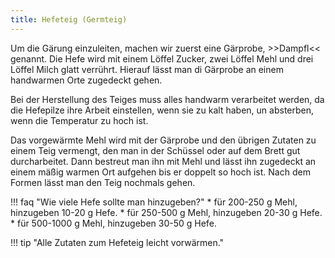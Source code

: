 ```yaml
---
title: Hefeteig (Germteig)
---
```

Um die Gärung einzuleiten, machen wir zuerst eine Gärprobe, >>Dampfl<< genannt. Die Hefe wird mit einem Löffel Zucker, zwei Löffel Mehl und drei Löffel Milch glatt verrührt. Hierauf lässt man di Gärprobe an einem handwarmen Orte zugedeckt gehen.

Bei der Herstellung des Teiges muss alles handwarm verarbeitet werden, da die Hefepilze ihre Arbeit einstellen, wenn sie zu kalt haben, un absterben, wenn die Temperatur zu hoch ist.

Das vorgewärmte Mehl wird mit der Gärprobe und den übrigen Zutaten zu einem Teig vermengt, den man in der Schüssel oder auf dem Brett gut durcharbeitet. Dann bestreut man ihn mit Mehl und lässt ihn zugedeckt an einem mäßig warmen Ort aufgehen bis er doppelt so hoch ist. Nach dem Formen lässt man den Teig nochmals gehen.

!!! faq "Wie viele Hefe sollte man hinzugeben?"
    * für 200-250 g Mehl, hinzugeben 10-20 g Hefe.
    * für 250-500 g Mehl, hinzugeben 20-30 g Hefe.
    * für 500-1000 g Mehl, hinzugeben 30-50 g Hefe.

!!! tip "Alle Zutaten zum Hefeteig leicht vorwärmen."

[^müller_walser]:
    {{ cite.müller_walser_mein_erstes_kochbuch }} 37-9.
